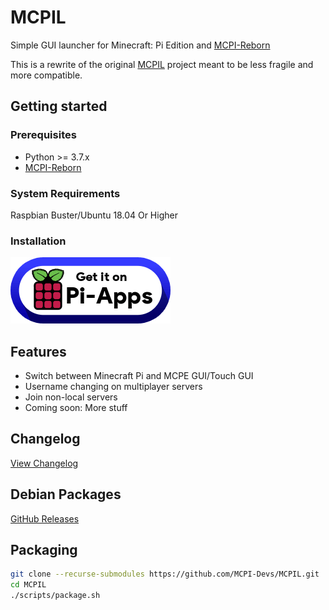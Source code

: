 # MCPIL
Simple GUI launcher for Minecraft: Pi Edition and [MCPI-Reborn](https://gitea.thebrokenrail.com/TheBrokenRail/minecraft-pi-reborn)

This is a rewrite of the original [MCPIL](https://github.com/MCPI-Devs/MCPIL-Old) project meant to be less fragile and more compatible.

## Getting started

### Prerequisites
- Python >= 3.7.x
- [MCPI-Reborn](https://gitea.thebrokenrail.com/TheBrokenRail/minecraft-pi-reborn)

### System Requirements
Raspbian Buster/Ubuntu 18.04 Or Higher

### Installation
[![badge](https://github.com/Botspot/pi-apps/blob/master/icons/badge.png?raw=true)](https://github.com/Botspot/pi-apps)

## Features
 + Switch between Minecraft Pi and MCPE GUI/Touch GUI
 + Username changing on multiplayer servers
 + Join non-local servers
 + Coming soon: More stuff 

## Changelog
[View Changelog](CHANGELOG.md)

## Debian Packages
[GitHub Releases](https://github.com/MCPI-Devs/MCPIL/releases/latest)

## Packaging
```sh
git clone --recurse-submodules https://github.com/MCPI-Devs/MCPIL.git
cd MCPIL
./scripts/package.sh
```
